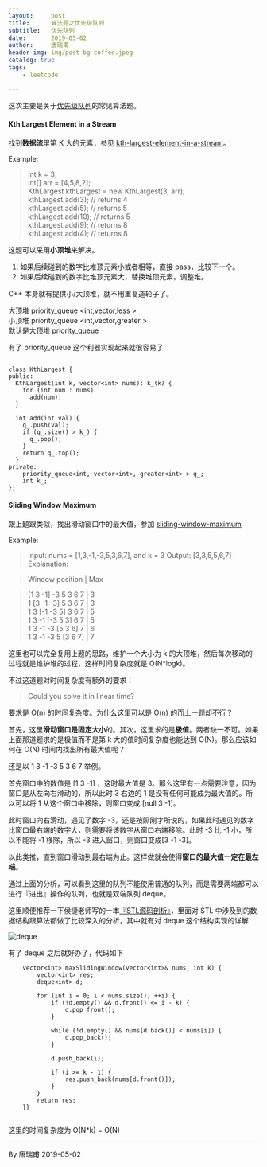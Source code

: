 ```yaml
---
layout:     post
title:      算法题之优先级队列 
subtitle:   优先队列
date:       2019-05-02
author:     唐瑞甫
header-img: img/post-bg-coffee.jpeg
catalog: true
tags: 
    - leetcode

---  
```


这次主要是关于[优先级队列](https://en.wikipedia.org/wiki/Priority_queue)的常见算法题。  
  
  

#### Kth Largest Element in a Stream 
  
找到**数据流**里第 K 大的元素，参见 [kth-largest-element-in-a-stream](https://leetcode.com/problems/kth-largest-element-in-a-stream/)。  
  
Example: 
  
> int k = 3;  
int[] arr = [4,5,8,2];  
KthLargest kthLargest = new KthLargest(3, arr);  
kthLargest.add(3);   // returns 4  
kthLargest.add(5);   // returns 5  
kthLargest.add(10);  // returns 5  
kthLargest.add(9);   // returns 8  
kthLargest.add(4);   // returns 8  
  
  
这题可以采用**小顶堆**来解决。 
     
1. 如果后续碰到的数字比堆顶元素小或者相等，直接 pass，比较下一个。  
2. 如果后续碰到的数字比堆顶元素大，替换堆顶元素，调整堆。  
  
C++ 本身就有提供小/大顶堆，就不用重复造轮子了。  

大顶堆 priority_queue <int,vector<int>,less<int> >    
小顶堆 priority_queue <int,vector<int>,greater<int> >   
 默认是大顶堆 priority_queue<int> 

有了 priority_queue 这个利器实现起来就很容易了


```
  
class KthLargest {
public:
  KthLargest(int k, vector<int> nums): k_(k) {    
    for (int num : nums)
      add(num);
  }
 
  int add(int val) {    
    q_.push(val);
    if (q_.size() > k_) {
      q_.pop();
    }
    return q_.top();
  }
private:
    priority_queue<int, vector<int>, greater<int> > q_;    
    int k_;
};

```


#### Sliding Window Maximum
  
跟上题跟类似，找出滑动窗口中的最大值，参加 [sliding-window-maximum](https://leetcode.com/problems/sliding-window-maximum/)  
  
Example: 
  
> Input: nums = [1,3,-1,-3,5,3,6,7], and k = 3
Output: [3,3,5,5,6,7] 
> Explanation: 

> Window position          |      Max  
               
> [1  3  -1] -3  5  3  6  7  |     3  
 1 [3  -1  -3] 5  3  6  7   |    3  
 1  3 [-1  -3  5] 3  6  7   |    5  
 1  3  -1 [-3  5  3] 6  7   |    5  
 1  3  -1  -3 [5  3  6] 7   |    6  
 1  3  -1  -3  5 [3  6  7]  |    7  
   
 这里也可以完全复用上题的思路，维护一个大小为 k 的大顶堆，然后每次移动的过程就是维护堆的过程，这样时间复杂度就是 O(N*logk)。
  
不过这道题对时间复杂度有额外的要求：
  
> Could you solve it in linear time?  
  
要求是 O(n) 的时间复杂度。为什么这里可以是 O(n) 的而上一题却不行？  
  
首先，这里**滑动窗口是固定大小**的。其次，这里求的是**极值**。两者缺一不可。如果上面那道题求的是极值而不是第 k 大的值时间复杂度也能达到 O(N)。那么应该如何在 O(N) 时间内找出所有最大值呢？  
  
还是以 1  3  -1  -3  5  3  6  7 举例。  
   
首先窗口中的数值是 [1  3  -1] ，这时最大值是 3。那么这里有一点需要注意，因为窗口是从左向右滑动的，所以此时 3 右边的 1 是没有任何可能成为最大值的。所以可以将 1 从这个窗口中移除，则窗口变成 [null 3 -1]。  
  
此时窗口向右滑动，遇见了数字 -3，还是按照刚才所说的，如果此时遇见的数字比窗口最右端的数字大，则需要将该数字从窗口右端移除。此时 -3 比 -1 小，所以不能将 -1 移除，所以 -3 进入窗口，则窗口变成[3 -1 -3]。  
  
以此类推，直到窗口滑动到最右端为止。这样做就会使得**窗口的最大值一定在最左端**。  
  
通过上面的分析，可以看到这里的队列不能使用普通的队列，而是需要两端都可以进行『进出』操作的队列，也就是双端队列 deque。  
  
这里顺便推荐一下侯捷老师写的一本[『STL源码剖析』](https://book.douban.com/subject/1110934/)，里面对 STL 中涉及到的数据结构跟算法都做了比较深入的分析，其中就有对 deque 这个结构实现的详解  
  
![deque](https://images2015.cnblogs.com/blog/772134/201607/772134-20160714230456498-1007398690.png)
   
有了 deque 之后就好办了，代码如下


```
    vector<int> maxSlidingWindow(vector<int>& nums, int k) {
        vector<int> res;
        deque<int> d;
        
        for (int i = 0; i < nums.size(); ++i) {
            if (!d.empty() && d.front() <= i - k) {
                d.pop_front();
            }
            
            while (!d.empty() && nums[d.back()] < nums[i]) {
                d.pop_back();
            }
            
            d.push_back(i);
            
            if (i >= k - 1) {
                res.push_back(nums[d.front()]);
            }
        }
        return res;
    }}
  
``` 

这里的时间复杂度为 O(N*k) = O(N)



---
  By 唐瑞甫
  2019-05-02

